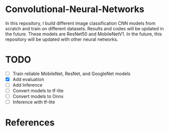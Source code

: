 # Convolutional-Neural-Networks
In this repository, I build different image classification CNN models from scratch and train on different datasets. 
Results and codes will be updated in the future. These models are ResNet50 and MobileNetV1. In the future, this 
repository will be updated with other neural networks.

# TODO
- [ ] Train reliable MobileNet, ResNet, and GoogleNet models
- [x] Add evaluation 
- [ ] Add Inference
- [ ] Convert models to tf-lite
- [ ] Convert  models to Onnx
- [ ] Inference with tf-lite

# References





